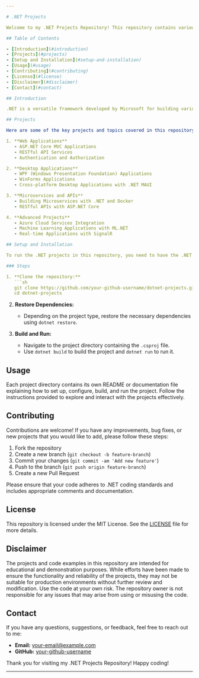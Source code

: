 ```yaml
---

# .NET Projects

Welcome to my .NET Projects Repository! This repository contains various projects, applications, and code examples developed using the .NET framework. It showcases my skills in .NET development and serves as a resource for anyone interested in learning about .NET technologies.

## Table of Contents

- [Introduction](#introduction)
- [Projects](#projects)
- [Setup and Installation](#setup-and-installation)
- [Usage](#usage)
- [Contributing](#contributing)
- [License](#license)
- [Disclaimer](#disclaimer)
- [Contact](#contact)

## Introduction

.NET is a versatile framework developed by Microsoft for building various types of applications, including web applications, desktop applications, and microservices. This repository contains projects developed using different aspects of the .NET framework, including ASP.NET Core, WPF, WinForms, and more.

## Projects

Here are some of the key projects and topics covered in this repository:

1. **Web Applications**
   - ASP.NET Core MVC Applications
   - RESTful API Services
   - Authentication and Authorization

2. **Desktop Applications**
   - WPF (Windows Presentation Foundation) Applications
   - WinForms Applications
   - Cross-platform Desktop Applications with .NET MAUI

3. **Microservices and APIs**
   - Building Microservices with .NET and Docker
   - RESTful APIs with ASP.NET Core

4. **Advanced Projects**
   - Azure Cloud Services Integration
   - Machine Learning Applications with ML.NET
   - Real-time Applications with SignalR

## Setup and Installation

To run the .NET projects in this repository, you need to have the .NET SDK and an integrated development environment (IDE) such as Visual Studio or Visual Studio Code installed on your system.

### Steps

1. **Clone the repository:**
   ```sh
   git clone https://github.com/your-github-username/dotnet-projects.git
   cd dotnet-projects
   ```

2. **Restore Dependencies:**
   - Depending on the project type, restore the necessary dependencies using `dotnet restore`.

3. **Build and Run:**
   - Navigate to the project directory containing the `.csproj` file.
   - Use `dotnet build` to build the project and `dotnet run` to run it.

## Usage

Each project directory contains its own README or documentation file explaining how to set up, configure, build, and run the project. Follow the instructions provided to explore and interact with the projects effectively.

## Contributing

Contributions are welcome! If you have any improvements, bug fixes, or new projects that you would like to add, please follow these steps:

1. Fork the repository
2. Create a new branch (`git checkout -b feature-branch`)
3. Commit your changes (`git commit -am 'Add new feature'`)
4. Push to the branch (`git push origin feature-branch`)
5. Create a new Pull Request

Please ensure that your code adheres to .NET coding standards and includes appropriate comments and documentation.

## License

This repository is licensed under the MIT License. See the [LICENSE](LICENSE) file for more details.

## Disclaimer

The projects and code examples in this repository are intended for educational and demonstration purposes. While efforts have been made to ensure the functionality and reliability of the projects, they may not be suitable for production environments without further review and modification. Use the code at your own risk. The repository owner is not responsible for any issues that may arise from using or misusing the code.

## Contact

If you have any questions, suggestions, or feedback, feel free to reach out to me:

- **Email:** [your-email@example.com](mailto:your-email@example.com)
- **GitHub:** [your-github-username](https://github.com/your-github-username)

Thank you for visiting my .NET Projects Repository! Happy coding!

---
```

